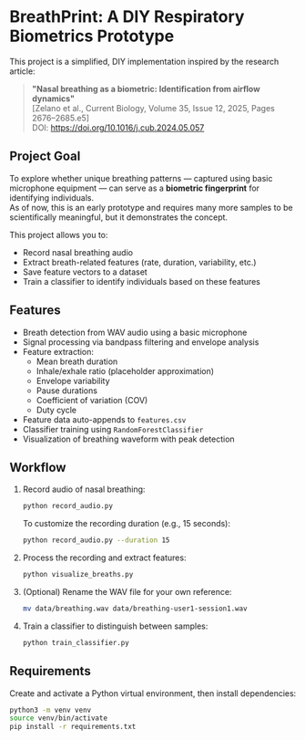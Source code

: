 # BreathPrint: A DIY Respiratory Biometrics Prototype

This project is a simplified, DIY implementation inspired by the research article:

> **"Nasal breathing as a biometric: Identification from airflow dynamics"**  
> [Zelano et al., Current Biology, Volume 35, Issue 12, 2025, Pages 2676–2685.e5]  
> DOI: https://doi.org/10.1016/j.cub.2024.05.057

## Project Goal

To explore whether unique breathing patterns — captured using basic microphone equipment — can serve as a **biometric fingerprint** for identifying individuals.  
As of now, this is an early prototype and requires many more samples to be scientifically meaningful, but it demonstrates the concept.

This project allows you to:
- Record nasal breathing audio
- Extract breath-related features (rate, duration, variability, etc.)
- Save feature vectors to a dataset
- Train a classifier to identify individuals based on these features

## Features

- Breath detection from WAV audio using a basic microphone
- Signal processing via bandpass filtering and envelope analysis
- Feature extraction:
  - Mean breath duration
  - Inhale/exhale ratio (placeholder approximation)
  - Envelope variability
  - Pause durations
  - Coefficient of variation (COV)
  - Duty cycle
- Feature data auto-appends to `features.csv`
- Classifier training using `RandomForestClassifier`
- Visualization of breathing waveform with peak detection

## Workflow

1. Record audio of nasal breathing:
    ```bash
    python record_audio.py
    ```

    To customize the recording duration (e.g., 15 seconds):
    ```bash
    python record_audio.py --duration 15
    ```

2. Process the recording and extract features:
    ```bash
    python visualize_breaths.py
    ```

3. (Optional) Rename the WAV file for your own reference:
    ```bash
    mv data/breathing.wav data/breathing-user1-session1.wav
    ```

4. Train a classifier to distinguish between samples:
    ```bash
    python train_classifier.py
    ```

## Requirements

Create and activate a Python virtual environment, then install dependencies:

```bash
python3 -m venv venv
source venv/bin/activate
pip install -r requirements.txt



